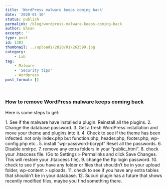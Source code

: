 ```yaml
---
title: 'WordPress malware keeps coming back'
date: '2020-01-10'
status: publish
permalink: /blog/wordpress-malware-keeps-coming-back
author: Ehsan
excerpt: ''
type: post
id: 1383
thumbnail: ../uploads/2020/01/263599.jpg
category:
    - Lab
tag:
    - Malware
    - 'Security tips'
    - Wordpress
post_format: []

---
```

### How to remove WordPress malware keeps coming back

Here is some steps to get:

1\. See if the malware have installed a plugin. Reinstall all the plugins.
2\. Change the database password.
3\. Get a fresh WordPress installation and move your theme and plugins into it.
4\. Check to see if the theme has been infected. not only index.php but function.php, header.php, footer.php, wp-config.php etc..
5\. install “wp-password-bcrypt” Reset all the passwords.
6\. Disable xmlrpc.
7\. remove any extra folders in your “public\_html”.
8\. check your .htaccess file. (Go to Settings &gt; Permalinks and click Save Changes. This will restore your .htaccess file).
9\. change the ftp login password.
10\. check to see if you have any folder or files that shouldn’t be in your upload folder, wp-content &gt; uploads.
11\. check to see if you have any extra tables that shouldn’t be in your database.
12\. Sucuri plugin has a future that shows recently modified files, maybe you find something there.